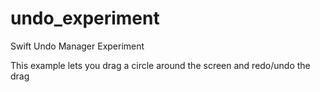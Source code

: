# undo_experiment
Swift Undo Manager Experiment

This example lets you drag a circle around the screen and redo/undo the drag
